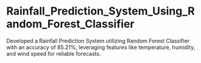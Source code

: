 # Rainfall_Prediction_System_Using_Random_Forest_Classifier
Developed a Rainfall Prediction System utilizing Random Forest Classifier with an accuracy of 85.21%, leveraging features like temperature, humidity, and wind speed for reliable forecasts.  
